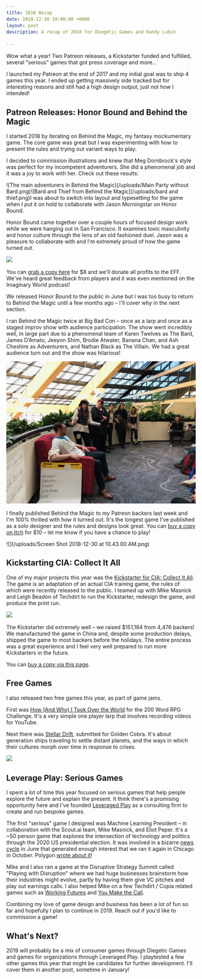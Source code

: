 ```yaml
---
title: 2018 Recap
date: 2018-12-30 19:00:00 +0000
layout: post
description: A recap of 2018 for Diegetic Games and Randy Lubin

---
```

Wow what a year! Two Patreon releases, a Kickstarter funded and fulfilled, several "serious" games that got press coverage and more...

I launched my Patreon at the end of 2017 and my initial goal was to ship 4 games this year. I ended up getting massively side tracked but for interesting reasons and still had a high design output, just not how I intended!

## Patreon Releases: Honor Bound and Behind the Magic

I started 2018 by iterating on Behind the Magic, my fantasy mockumentary game. The core game was great but I was experimenting with how to present the rules and trying out variant ways to play.

I decided to commission illustrations and knew that Meg Dornbrock's style was perfect for my incompetent adventurers. She did a phenomenal job and it was a joy to work with her. Check out these results:

![The main adventurers in Behind the Magic](/uploads/Main Party without Bard.png)![Bard and Thief from Behind the Magic](/uploads/bard and thief.png)I was about to switch into layout and typesetting for the game when I put it on hold to collaborate with Jason Morningstar on Honor Bound.

Honor Bound came together over a couple hours of focused design work while we were hanging out in San Francisco. It examines toxic masculinity and honor culture through the lens of an old fashioned duel. Jason was a pleasure to collaborate with and I'm extremely proud of how the game turned out.

![](https://diegeticgames.com/img/honor-bound-logo.jpg)

You can [grab a copy here](https://randylubin.itch.io/honor-bound) for $8 and we'll donate all profits to the EFF. We've heard great feedback from players and it was even mentioned on the Imaginary World podcast!

We released Honor Bound to the public in June but I was too busy to return to Behind the Magic until a few months ago – I'll cover why in the next section.

I ran Behind the Magic twice at Big Bad Con – once as a larp and once as a staged improv show with audience participation. The show went incredibly well, in large part due to a phenomenal team of Karen Twelves as The Bard, James D’Amato, Jeeyon Shim, Brodie Atwater, Banana Chan, and Ash Cheshire as Adventurers, and Nathan Black as The Villain. We had a great audience turn out and the show was hilarious!

![](/uploads/IMG_0536.jpg)

I finally published Behind the Magic to my Patreon backers last week and I'm 100% thrilled with how it turned out. It's the longest game I've published as a solo designer and the rules and designs look great. You can [buy a copy on Itch](https://randylubin.itch.io/behind-the-magic) for $10 – let me know if you have a chance to play!

![](/uploads/Screen Shot 2018-12-30 at 10.43.00 AM.png)

## Kickstarting CIA: Collect It All

One of my major projects this year was the [Kickstarter for CIA: Collect It All](https://www.kickstarter.com/projects/mmasnick/cia-collect-it-all/). The game is an adaptation of an actual CIA training game, the rules of which were recently released to the public. I teamed up with Mike Masnick and Leigh Beadon of Techdirt to run the Kickstarter, redesign the game, and produce the print run.

![](https://diegeticgames.com/img/collect-it-all-logo.png)

The Kickstarter did extremely well – we raised $151,184 from 4,476 backers! We manufactured the game in China and, despite some production delays, shipped the game to most backers before the holidays. The entire process was a great experience and I feel very well prepared to run more Kickstarters in the future. 

You can [buy a copy via this page](https://diegeticgames.com/cia-collect-it-all/).

## Free Games

I also released two free games this year, as part of game jams.

First was [How (And Why) I Took Over the World](https://200wordrpg.github.io/2018/rpg/2018/05/28/HowAndWhyITookOverTheWorld.html) for the 200 Word RPG Challenge. It's a very simple one player larp that involves recording videos for YouTube.

Next there was [Stellar Drift](), submitted for Golden Cobra. It's about generation ships traveling to settle distant planets, and the ways in which their cultures morph over time in response to crises.

![](https://diegeticgames.com/img/stellar-drift-logo.png)

## Leverage Play: Serious Games

I spent a lot of time this year focused on serious games that help people explore the future and explain the present. It think there's a promising opportunity here and I've founded [Leveraged Play](https://leveragedplay.com/) as a consulting firm to create and run bespoke games.

The first "serious" game I designed was Machine Learning President – in collaboration with the Scout.ai team, Mike Masnick, and Eliot Peper. It's a \~50 person game that explores the intersection of technology and politics through the 2020 US presidential election. It was involved in a bizarre [news cycle](https://diegeticgames.com/2018/07/01/Machine-Learning-President.html) in June that generated enough interest that we ran it again in Chicago in October. Polygon [wrote about it](https://www.polygon.com/2018/10/25/18010142/machine-learning-president-2020-election-larp)!

Mike and I also ran a game at the Disruptive Strategy Summit called "Playing with Disruption" where we had huge businesses brainstorm how their industries might evolve, partly by having them give VC pitches and play out earnings calls. I also helped Mike on a few Techdirt / Copia related games such as [Working Futures](https://workingfutur.es/) and [You Make the Call](https://www.youtube.com/watch?v=VIXGkoKfOS0).

Combining my love of game design and business has been a lot of fun so far and hopefully I plan to continue in 2019. Reach out if you'd like to commission a game!

## What's Next?

2019 will probably be a mix of consumer games through Diegetic Games and games for organizations through Leveraged Play. I playtested a few other games this year that might be candidates for further development. I'll cover them in another post, sometime in January!